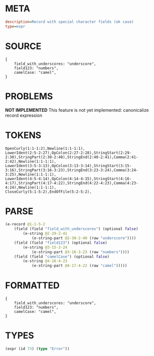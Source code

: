# META
~~~ini
description=Record with special character fields (ok case)
type=expr
~~~
# SOURCE
~~~roc
{
    field_with_underscores: "underscore",
    field123: "numbers",
    camelCase: "camel",
}
~~~
# PROBLEMS
**NOT IMPLEMENTED**
This feature is not yet implemented: canonicalize record expression

# TOKENS
~~~zig
OpenCurly(1:1-1:2),Newline(1:1-1:1),
LowerIdent(2:5-2:27),OpColon(2:27-2:28),StringStart(2:29-2:30),StringPart(2:30-2:40),StringEnd(2:40-2:41),Comma(2:41-2:42),Newline(1:1-1:1),
LowerIdent(3:5-3:13),OpColon(3:13-3:14),StringStart(3:15-3:16),StringPart(3:16-3:23),StringEnd(3:23-3:24),Comma(3:24-3:25),Newline(1:1-1:1),
LowerIdent(4:5-4:14),OpColon(4:14-4:15),StringStart(4:16-4:17),StringPart(4:17-4:22),StringEnd(4:22-4:23),Comma(4:23-4:24),Newline(1:1-1:1),
CloseCurly(5:1-5:2),EndOfFile(5:2-5:2),
~~~
# PARSE
~~~clojure
(e-record @1-1-5-2
	(field (field "field_with_underscores") (optional false)
		(e-string @2-29-2-41
			(e-string-part @2-30-2-40 (raw "underscore"))))
	(field (field "field123") (optional false)
		(e-string @3-15-3-24
			(e-string-part @3-16-3-23 (raw "numbers"))))
	(field (field "camelCase") (optional false)
		(e-string @4-16-4-23
			(e-string-part @4-17-4-22 (raw "camel")))))
~~~
# FORMATTED
~~~roc
{
	field_with_underscores: "underscore",
	field123: "numbers",
	camelCase: "camel",
}
~~~
# TYPES
~~~clojure
(expr (id 73) (type "Error"))
~~~